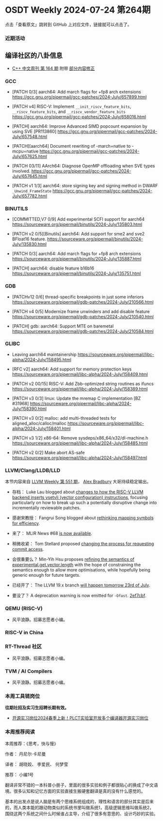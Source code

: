 # OSDT Weekly 2024-07-24 第264期

点击「查看原文」跳转到 GitHub 上对应文件，链接就可以点击了。

### 近期活动

## 编译社区的八卦信息

- [C++ 中文周刊 第 164 期](https://mp.weixin.qq.com/s/53H7sje0m5nPIRYxA_ANKw) 附带 [部分内容修正](https://mp.weixin.qq.com/s/J7o1SKhMuzPD-P-Ja9HPTQ)

### GCC

- [PATCH 0/3] aarch64: Add march flags for +fp8 arch extensions
  https://gcc.gnu.org/pipermail/gcc-patches/2024-July/657899.html

- [PATCH v4] RISC-V: Implement `__init_riscv_feature_bits`, `__riscv_feature_bits`, and `__riscv_vendor_feature_bits`
  https://gcc.gnu.org/pipermail/gcc-patches/2024-July/658016.html

- [PATCH] aarch64: Improve Advanced SIMD popcount expansion by using SVE [PR113860]
  https://gcc.gnu.org/pipermail/gcc-patches/2024-July/657548.html

- [PATCH][aarch64] Document rewriting of -march=native to -mcpu=native
  https://gcc.gnu.org/pipermail/gcc-patches/2024-July/657625.html

- [PATCH 03/11] AArch64: Diagnose OpenMP offloading when SVE types involved.
  https://gcc.gnu.org/pipermail/gcc-patches/2024-July/657645.html

- [PATCH v1 1/3] aarch64: store signing key and signing method in DWARF `_Unwind_FrameState`
  https://gcc.gnu.org/pipermail/gcc-patches/2024-July/657782.html


### BINUTILS

- [COMMITTED,V7 0/9] Add experimental SCFI support for aarch64
  https://sourceware.org/pipermail/binutils/2024-July/135803.html

- [PATCH v2 0/5][Binutils] aarch64: Add support for sme2 and sve2 BFloat16 feature.
  https://sourceware.org/pipermail/binutils/2024-July/135830.html

- [PATCH 0/3] aarch64: Add march flags for +fp8 arch extensions
  https://sourceware.org/pipermail/binutils/2024-July/135887.html

- [PATCH] aarch64: disable feature b16b16
  https://sourceware.org/pipermail/binutils/2024-July/135751.html


### GDB

- [PATCHv12 0/6] thread-specific breakpoints in just some inferiors
  https://sourceware.org/pipermail/gdb-patches/2024-July/210566.html

- [PATCH v4 0/5] Modernize frame unwinders and add disable feature
  https://sourceware.org/pipermail/gdb-patches/2024-July/210540.html

- [PATCH] gdb: aarch64: Support MTE on baremetal
  https://sourceware.org/pipermail/gdb-patches/2024-July/210584.html

### GLIBC

- Leaving aarch64 maintainership
  https://sourceware.org/pipermail/libc-alpha/2024-July/158495.html

- [RFC v2] aarch64: Add support for memory protection keys
  https://sourceware.org/pipermail/libc-alpha/2024-July/158409.html

- [PATCH v2 00/15] RISC-V: Add Zbb-optimized string routines as ifuncs
  https://sourceware.org/pipermail/libc-alpha/2024-July/158389.html

- [PATCH v3 0/3] linux: Update the mremap C implementation [BZ #31968]
  https://sourceware.org/pipermail/libc-alpha/2024-July/158390.html

- [PATCH v3 0/2] malloc: add multi-threaded tests for aligned_alloc/calloc/malloc
  https://sourceware.org/pipermail/libc-alpha/2024-July/158401.html

- [PATCH v3 1/2] x86-64: Remove sysdeps/x86_64/x32/dl-machine.h
  https://sourceware.org/pipermail/libc-alpha/2024-July/158485.html

- [PATCH v2 0/2] Make abort AS-safe
  https://sourceware.org/pipermail/libc-alpha/2024-July/158497.html

### LLVM/Clang/LLDB/LLD

本节内容来自 [LLVM Weekly 第 551 期](http://llvmweekly.org/issue/551)，
[Alex Bradbury](https://www.linkedin.com/in/alex-bradbury/) 大哥持续稳定输出。

* 存档： Luke Lau blogged about [changes to how the RISC-V LLVM backend inserts vsetvli (vector configuration) instructions](https://lukelau.me/2024/07/17/how-to-land-a-change-to-llvm-in-20-easy-patches.html), focusing particularly on how to break up such a potentially disruptive change into incrementally reviewable patches.

* 感谢宋教授： Fangrui Song blogged about [rethinking mapping symbols for efficiency](https://maskray.me/blog/2024-07-21-mapping-symbols-rethinking-for-efficiency).

* 来了： MLIR News #68 [is now available](https://discourse.llvm.org/t/mlir-news-68th-edition-16th-july-2024/80007).

* 稍微收紧： Tom Stellard proposed [changing the process for requesting commit access](https://discourse.llvm.org/t/rfc-change-the-process-for-requesting-commit-access/80184).

* 会很重要么？ Min-Yih Hsu proposes [refining the semantics of experimental.get.vector.length](https://discourse.llvm.org/t/rfc-refine-the-semantics-of-experimental-get-vector-length/80157) with the hope of constraining the semantics enough to allow more optimisations, while hopefully being generic enough for future targets.

* 已经开了： The LLVM 19.x branch [will happen tomorrow 23rd of July](https://discourse.llvm.org/t/llvm-19-x-branching-will-happen-tomorrow-23rd-of-july/80270).

* 要没了？ A deprecation warning is now emitted for `-Ofast`.
  [2ef7cbf](https://github.com/llvm/llvm-project/commit/2ef7cbf71c98).

### QEMU (RISC-V)

- 风平浪静。招募志愿者小编。

### RISC-V in China

### RT-Thread 社区

- 风平浪静。招募志愿者小编。

### TVM / AI Compilers

- 风平浪静。招募志愿者小编。

### 本周工具链岗位

**往期社招及实习生招聘长期有效。**

- [开源实习岗位2024春季上新！PLCT实验室开放多个编译器开源实习岗位](https://mp.weixin.qq.com/s/D-l7hE2S-21NCAZsVqPzMA)

### 本周推荐阅读

本周推荐：《思考，快与慢》

作者： 丹尼尔·卡尼曼

译者： 胡晓姣、 李爱民、 何梦莹

推荐： 小编1号

翻译非常不错的一本科普小册子，里面的很多实验和例子都很贴心的换成了中文语境。很多认知和记忆方面的实验直接生搬硬套翻译是真的没有什么感觉的。

基本的出发点是说人脑是有两个思维系统组成的，理性和语言的部分其实是后来的，而人类本能的跟动物类似的系统书里叫做系统1，高级逻辑思维叫做系统2，围绕这两个系统之间什么时候谁占主导，介绍了很多有意思的、设计巧妙的实验。